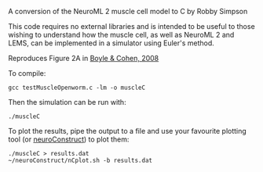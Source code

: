 A conversion of the NeuroML 2 muscle cell model to C by Robby Simpson

This code requires no external libraries and is intended to be useful to those wishing to understand how the muscle cell, as well as NeuroML 2 and LEMS, can be implemented in a simulator using Euler's method.

Reproduces Figure 2A in [Boyle & Cohen, 2008](http://www.sciencedirect.com/science/article/pii/S0303264708001408)

To compile:

    gcc testMuscleOpenworm.c -lm -o muscleC
    
Then the simulation can be run with:

    ./muscleC
    
To plot the results, pipe the output to a file and use your favourite plotting tool (or [neuroConstruct](https://github.com/NeuralEnsemble/neuroConstruct/blob/master/INSTALL)) to plot them:

    ./muscleC > results.dat
    ~/neuroConstruct/nCplot.sh -b results.dat
    
    
